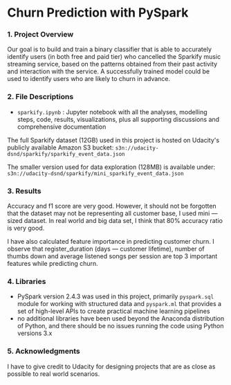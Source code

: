 # Churn Prediction with PySpark


### 1. Project Overview
Our goal is to build and train a binary classifier that is able to accurately identify users (in both free and paid tier) who cancelled the Sparkify music streaming service, based on the patterns obtained from their past activity and interaction with the service. A successfully trained model could be used to identify users who are likely to churn in advance.


### 2. File Descriptions
- `sparkify.ipynb` : Jupyter notebook with all the analyses, modelling steps, code, results, visualizations, plus all supporting discussions and comprehensive documentation

The full Sparkify dataset (12GB) used in this project is hosted on Udacity's publicly available Amazon S3 bucket: `s3n://udacity-dsnd/sparkify/sparkify_event_data.json`

The smaller version used for data exploration (128MB) is available under: `s3n://udacity-dsnd/sparkify/mini_sparkify_event_data.json`


### 3. Results
Accuracy and f1 score are very good. However, it should not be forgotten that the dataset may not be representing all customer base, I used mini — sized dataset. In real world and big data set, I think that 80% accuracy ratio is very good.

I have also calculated feature importance in predicting customer churn. I observe that register_duration (days — customer lifetime), number of thumbs down and average listened songs per session are top 3 important features while predicting churn.

### 4. Libraries
- PySpark version 2.4.3 was used in this project, primarily `pyspark.sql` module for working with structured data and `pyspark.ml` that provides a set of high-level APIs to create practical machine learning pipelines
- no additional libraries have been used beyond the Anaconda distribution of Python, and there should be no issues running the code using Python versions 3.x

### 5. Acknowledgments
I have to give credit to Udacity for designing projects that are as close as possible to real world scenarios.

